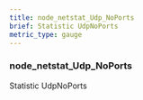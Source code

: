 ```yaml
---
title: node_netstat_Udp_NoPorts
brief: Statistic UdpNoPorts
metric_type: gauge
---
```

### node_netstat_Udp_NoPorts

Statistic UdpNoPorts